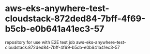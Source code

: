 # aws-eks-anywhere-test-cloudstack-872ded84-7bff-4f69-b5cb-e0b641a41ec3-57
repository for use with E2E test job aws-eks-anywhere-test-cloudstack:872ded84-7bff-4f69-b5cb-e0b641a41ec3-57
